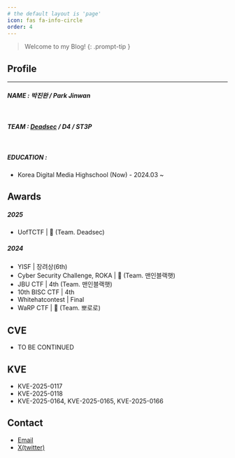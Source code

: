 ```yaml
---
# the default layout is 'page'
icon: fas fa-info-circle
order: 4
---
```


> Welcome to my Blog!
{: .prompt-tip }

## **Profile**
---

##### **NAME** : 박진완 / Park Jinwan

<div style="height: 10px;"></div>

##### **TEAM** : [Deadsec](https://deadsec.team/) / D4 / ST3P

<div style="height: 10px;"></div>

##### **EDUCATION** :

- Korea Digital Media Highschool (Now) - 2024.03 ~


## **Awards**

##### **2025**

- UofTCTF \| 🥉 (Team. Deadsec)

##### **2024**

- YISF \| 장려상(6th)
- Cyber Security Challenge, ROKA \| 🥈 (Team. 맨인블랙햇)
- JBU CTF \| 4th (Team. 맨인블랙햇)
- 10th BISC CTF \| 4th
- Whitehatcontest \| Final
- WaRP CTF \| 🥇 (Team. 뽀로로)

## **CVE**

- TO BE CONTINUED

## **KVE**

- KVE-2025-0117
- KVE-2025-0118
- KVE-2025-0164, KVE-2025-0165, KVE-2025-0166

## Contact

- [Email](mailto:goldleo1@naver.com)
- [X(twitter)](https://x.com/goldleo01)